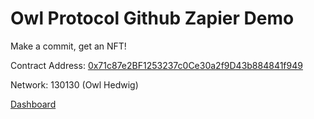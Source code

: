 # Owl Protocol Github Zapier Demo

Make a commit, get an NFT!

Contract Address: [0x71c87e2BF1253237c0Ce30a2f9D43b884841f949](https://owl-hedwig-testnet.explorer.caldera.xyz/address/0x71c87e2BF1253237c0Ce30a2f9D43b884841f949)

Network: 130130 (Owl Hedwig)

[Dashboard](https://dashboard.owlprotocol.xyz/)
